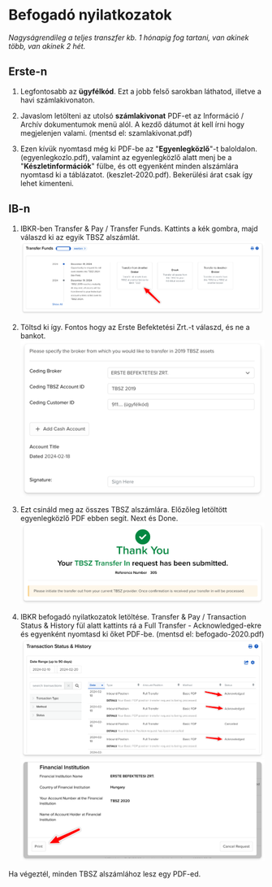 # Befogadó nyilatkozatok

_Nagyságrendileg a teljes transzfer kb. 1 hónapig fog tartani, van akinek több, van akinek 2 hét._

## Erste-n

1. Legfontosabb az **ügyfélkód**. Ezt a jobb felső sarokban láthatod, illetve a havi számlakivonaton.

2. Javaslom letölteni az utolsó **számlakivonat** PDF-et az Információ / Archív dokumentumok menü alól. A kezdő dátumot át kell írni hogy megjelenjen valami. (mentsd el: szamlakivonat.pdf)

3. Ezen kívük nyomtasd még ki PDF-be az "**Egyenlegközlő**"-t baloldalon. (egyenlegkozlo.pdf), valamint az egyenlegközlő alatt menj be a "**Készletinformációk**" fülbe, és ott egyenként minden alszámlára nyomtasd ki a táblázatot. (keszlet-2020.pdf). Bekerülési árat csak így lehet kimenteni.

## IB-n

1. IBKR-ben Transfer & Pay / Transfer Funds. Kattints a kék gombra, majd válaszd ki az egyik TBSZ alszámlát.
   ![Transfer Funds menü](images/transfer_from_broker.png)

2. Töltsd ki így. Fontos hogy az Erste Befektetési Zrt.-t válaszd, és ne a bankot.
   ![Transfer from Another Broker menü Erse-hez](images/befogado_erste.png)

3. Ezt csináld meg az összes TBSZ alszámlára. Előzőleg letöltött egyenlegközlő PDF ebben segít. Next és Done.
   ![Befogadó nyilatkozat beadása után](images/befogado_kesz.png)

4. IBKR befogadó nyilatkozatok letöltése.
   Transfer & Pay / Transaction Status & History fül alatt kattints rá a Full Transfer - Acknowledged-ekre és egyenként nyomtasd ki őket PDF-be. (mentsd el: befogado-2020.pdf)
   ![Tranzakciók listája](images/befogado_lista.png)
   ![Befogadó nyilatkozat](images/befogado_nyomtat.png)

Ha végeztél, minden TBSZ alszámlához lesz egy PDF-ed.
